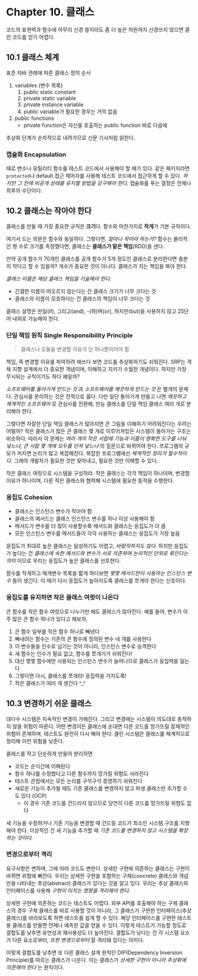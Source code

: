 # Chapter 10. 클래스

코드의 표현력과 함수에 아무리 신경 쓸지라도 좀 더 높은 차원까지 신경쓰지 않으면 클린 코드를 얻기 어렵다.

## 10.1 클래스 체계

표준 자바 관례에 따른 클래스 정의 순서
1. variables (변수 목록)
    1. public static constant
    2. private static variable
    3. private instance variable
    4. public variable가 필요한 경우는 거의 없음
2. public functions
    * private function은 자신을 호출하는 public function 바로 다음에

추상화 단계가 순차적으로 내려가므로 신문 기사처럼 읽힌다.

### 캡슐화 Encapsulation

때로 변수나 유틸리티 함수를 테스트 코드에서 사용해야 할 때가 있다. 같은 패키지라면 `protected`나 default 접근 제어자를 사용해 테스트 코드에서 접근하게 할 수 있다. _하지만 그 전에 비공개 상태를 유지할 방법을 강구해야 한다._ 캡슐화를 푸는 결정은 언제나 최후의 수단이다.

## 10.2 클래스는 작아야 한다

클래스를 만들 때 가장 중요한 규칙은 **크기**다. 함수와 마찬가지로 **작게**가 기본 규칙이다.

여기서 드는 의문은 함수와 동일하다. 그렇다면, _얼마나 작아야 하는가?_ 함수는 물리적인 행 수로 크기를 측정했다면, 클래스는 **클래스가 맡은 책임**(RDD)을 센다.

만약 공개 함수가 70개인 클래스를 공개 함수가 5개 정도인 클래스로 분리한다면 충분히 작다고 할 수 있을까? 개수가 중요한 것이 아니다. 클래스가 지는 책임을 봐야 한다. 

_클래스 이름은 해당 클래스 책임을 기술해야 한다._

* 간결한 이름이 떠오르지 않는다는 건 클래스 크기가 너무 크다는 것
* 클래스의 이름이 모호하다는 건 클래스의 책임이 너무 크다는 것

클래스 설명은 만일(if), 그리고(and), -(하)며(or), 하지만(but)을 사용하지 않고 25단어 내외로 가능해야 한다.

### 단일 책임 원칙 Single Responsibility Principle

> 클래스나 모듈을 변경할 이유가 단 하나뿐이어야 함

책임, 즉 변경할 이유를 파악하려 애쓰다 보면 코드를 추상화하기도 쉬워진다. SRP는 객체 지향 설계에서 더 중요한 개념이며, 이해하고 지키기 수월한 개념이다. 하지만 가장 무시되는 규칙이기도 하다 왜일까?

_소프트웨어를 돌아가게 만드는 것_ 과 _소프트웨어를 깨끗하게 만드는 것_ 은 별개의 문제다. 관심사를 분리하는 것은 전적으로 옳다. 다만 일단 돌아가게 만들고 나면 _깨끗하고 체계적인 소프트웨어_ 로 관심사를 전환해, 만능 클래스를 단일 책임 클래스 여러 개로 분리해야 한다.

그렇다면 자잘한 단일 책임 클래스가 많아지면 큰 그림을 이해하기 어려워진다는 우려는 어떨까? 작은 클래스가 많든 큰 클래스 몇 개로 이루어져있든 시스템이 돌아가는 구조는 비슷하다. 따라서 이 문제는 _여러 개의 작은 서랍에 기능과 이름이 명확한 도구를 나눠 넣느냐, 큰 서랍 몇 개에 모두를 던져 넣느냐_ 의 질문으로 바뀌어야 한다. 프로그램의 규모가 커지면 논리가 많고 복잡해진다. 복잡한 프로그램에선 _체계적인 정리가 필수적이다._ 그래야 개발자가 필요한 것만 찾아내고, 필요한 것만 이해할 수 있다.

작은 클래스 여럿으로 시스템을 구성하라. 작은 클래스는 각각 책임이 하나이며, 변경할 이유가 하나이며, 다른 작은 클래스와 협력해 시스템에 필요한 동작을 수행한다.

### 응집도 Cohesion

* 클래스는 인스턴스 변수가 작아야 함
* 클래스의 메서드는 클래스 인스턴스 변수를 하나 이상 사용해야 함
* 메서드가 변수를 더 많이 사용할수록 메서드와 클래스는 응집도가 더 큼
* 모든 인스턴스 변수를 메서드들이 각각 사용하는 클래스는 응집도가 가장 높음

응집도가 최대로 높은 클래스는 달성하기도 어렵고, _바람직하지도 않다._ 하지만 응집도가 높다는 건 _클래스에 속한 메서드와 변수가 서로 의존하며 논리적인 단위로 묶인다는 의미_ 이므로 우리는 응집도가 높은 클래스를 선호한다.

함수를 작게하고 매개변수 목록을 짧게 하다보면 _몇몇 메서드만이 사용하는 인스턴스 변수_ 들이 생긴다. 이 때가 다시 응집도가 높아지도록 클래스를 쪼개야 한다는 신호이다.

### 응집도를 유지하면 작은 클래스 여럿이 나온다

큰 함수를 작은 함수 여럿으로 나누기만 해도 클래스가 많아진다. 예를 들어, 변수가 아주 많은 큰 함수 하나가 있다고 해보자.

1. 큰 함수 일부를 작은 함수 하나로 빼낸다
2. 빼내려는 함수는 기존의 큰 함수에 정의된 변수 네 개를 사용한다
3. 이 변수들을 인수로 넘기는 것이 아니라, 인스턴스 변수로 승격한다
4. 새 함수는 인수가 필요 없고, 함수를 쪼개기가 쉬워진다!
5. 대신 몇몇 함수에만 사용되는 인스턴스 변수가 늘어나므로 클래스가 응집력을 잃는다
6. 그렇다면 다시, 클래스를 쪼개라! 응집력을 가지도록!
7. 작은 클래스가 여러 개 생긴다 ^_^

## 10.3 변경하기 쉬운 클래스

대다수 시스템은 지속적인 변경이 가해진다. 그리고 변경에는 시스템이 의도대로 동작하지 않을 위험이 따른다. 어떤 변경이든 클래스에 손대면 다른 코드를 망가뜨릴 잠재적인 위험이 존재하며, 테스트도 완전히 다시 해야 한다. 클린 시스템은 클래스를 체계적으로 정리해 이런 위험을 낮춘다.

클래스를 작고 단순하게 만들어 분리하면

* 코드는 순식간에 이해된다
* 함수 하나를 수정했다고 다른 함수까지 망가질 위험도 사라진다
* 테스트 관점에서는 모든 논리를 구석구석 증명하기 쉬워진다
* 새로운 기능이 추가될 때도 기존 클래스를 변경하지 않고 파생 클래스만 추가할 수도 있다 (OCP)
    * 이 경우 기존 코드를 건드리지 않으므로 당연히 다른 코드를 망가뜨릴 위험도 없다

새 기능을 수정하거나 기존 기능을 변경할 때 건드릴 코드가 최소인 시스템 구조를 지향해야 한다. 이상적인 건 새 기능을 추가할 때 _기존 코드를 변경하지 않고 시스템을 확장하는 것이다._

### 변경으로부터 격리

요구사항은 변하며, 그에 따라 코드도 변한다. 상세한 구현에 의존하는 클래스는 구현이 바뀌면 위험에 빠진다. 우리는 상세한 구현을 포함하는 구체(concrete) 클래스와 개념만을 나타내는 추상(abstract) 클래스가 있다는 것을 알고 있다. 우리는 추상 클래스와 인터페이스를 사용해 _구현이 미치는 영향을 격리해야 한다._

상세한 구현에 의존하는 코드는 테스트도 어렵다. 외부 API를 호출해야 하는 구체 클래스의 경우 구체 클래스를 바로 사용할 것이 아니라, 그 클래스가 구현한 인터페이스(추상 클래스)를 바라보도록 하면 테스트를 쉽게 할 수 있다. 해당 인터페이스를 구현한 테스트 용 클래스를 만들면 언제나 예측한 값을 얻을 수 있다. 이렇게 테스트가 가능할 정도로 결합도를 낮추면 유연성과 재사용성도 더 높아진다. 결합도가 낮다는 건 각 시스템 요소가 다른 요소로부터, _또한 변경으로부터_ 잘 격리돼 있다는 의미다.

이렇게 결합도를 낮추면 또 다른 클래스 설계 원칙인 DIP(Dependency Inversion Principle)를 따르는 클래스가 나온다. 이는 클래스가 _상세한 구현이 아니라 추상화에 의존해야 한다_ 는 원칙이다.
